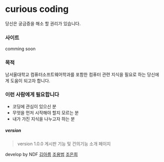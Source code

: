 # curious coding

 당신은 궁금증을 해소 할 권리가 있습니다.

### 사이트
 comming soon 

### 목적
 남서울대학교 컴퓨터소프트웨어학과를 포함한 컴퓨터 관련 지식을 필요로 하는 당신에게 도움이 되고자 합니다.
### 이런 사람에게 필요합니다
* 코딩에 관심이 있으신 분
* 무엇을 먼저 시작해야 할지 모르는 분
* 내가 가진 지식을 나누고자 하는 분




##### version
> version 1.0.0 게시판 기능 및 건의기능 소개 페이지


develop by NDF [김아름](https://github.com/ahreum0412) [조용범](https://github.com/joyowlsf) [조은희](https://github.com/joeunhee0806)



